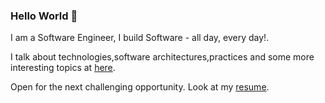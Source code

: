 ### Hello World 👋

I am a Software Engineer, I build Software - all day, every day!.

I talk about technologies,software architectures,practices and some more interesting topics at [here](https://isurunuwanthilaka.github.io).

Open for the next challenging opportunity. Look at my [resume](https://isurunuwanthilaka.github.io/#/about).
